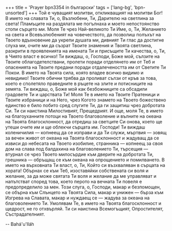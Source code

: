 +++
title = 'Prayer bpn3354 in български'
tags = ['lang-bg', 'bpn-unsorted']
+++
Той е чуващият молитви, откликващият на молитви Бог!
В името на славата Ти, о, Възлюбени, Ти, Дарителю на светлина за света! Пламъците на раздялата ме погълнаха и моето непостоянство стопи сърцето ми. Моля Те чрез Най-великото Ти Име, о, Ти, Желанието на света и Всевъзлюбеният на човечеството, да позволиш полъхът на Твоето вдъхновение да укрепи душата ми, дивният Ти глас да достигне слуха ми, очите ми да съзрат Твоите знамения и Твоята светлина, разкрити в проявленията на имената Ти и присъщите Ти качества, о, Ти, в Чиято власт е всичко!
Ти виждаш, о, Господи, Боже мой, сълзите на Твоите облагодетелствани, пролети поради отделянето им от Теб и опасенията на Твоите предани поради отдалечеността им от Светите Ти Покои. В името на Твоята сила, която владее всичко видимо и невидимо! Твоите обични трябва да проливат сълзи от кръв за това, което е сполетяло праведните в ръцете на злите и потисниците на земята. Ти виждаш, о, Боже мой как безбожниците са обсадили градовете Ти и царствата Ти! Моля Те в името на Твоите Пратеници и Твоите избраници и на Него, чрез Когото знамето на Твоето божествено единство е било побито сред слугите Ти, да ги защитиш чрез добротата Си. Ти си наистина Милостивият, Прещедрият.
И още, моля Те, в името на благоуханните потоци на Твоето благоволение и вълните на океана на Твоята благосклонност, да отредиш за светците Си онова, което ще утеши очите им и ще облекчи сърцата им. Господи! Ти виждаш коленичилия — копнеещ да се изправи и да Ти служи, мъртвия — зовящ за вечен живот от океана на Твоята благосклонност и жадуващ да се извиси до небесата на Твоето изобилие, странника — копнеещ за своя дом на слава под балдахина на благоволението Ти, търсещия — втурнал се чрез Твоето милосърдие към дверите на добротата Ти, грешника — обръщащ се към океана на опрощението и помилването.
В името на върховната Ти власт, о, Ти, Който си възхваляван в сърцата на хората! Обърнах се към Теб, изоставяйки собствената си воля и желание, за да може святата Ти воля и желание да ме управляват и напътстват според това, което перото на вечната Ти повеля е предопределило за мен. Този слуга, о, Господи, макар и безпомощен, се обърна към Слънцето на Твоята Сила, макар и унижен — бърза към Изгрева на Славата, макар и нуждаещ се — жадува за океана на благоволението Ти. Умолявам Те, в името на Твоята благосклонност и щедрост, не го отхвърляй.
Ти си наистина Всемогъщият, Опростителят, Състрадателният.

-- Bahá'u'lláh
